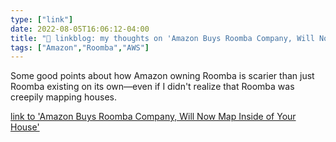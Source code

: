 ```yaml
---
type: ["link"]
date: 2022-08-05T16:06:12-04:00
title: "🔗 linkblog: my thoughts on 'Amazon Buys Roomba Company, Will Now Map Inside of Your House'"
tags: ["Amazon","Roomba","AWS"]
---
```

Some good points about how Amazon owning Roomba is scarier than just Roomba existing on its own—even if I didn't realize that Roomba was creepily mapping houses.
 

[link to 'Amazon Buys Roomba Company, Will Now Map Inside of Your House'](https://www.vice.com/en/article/y3pp8y/amazon-buys-roomba-company-will-now-map-inside-of-your-house)
